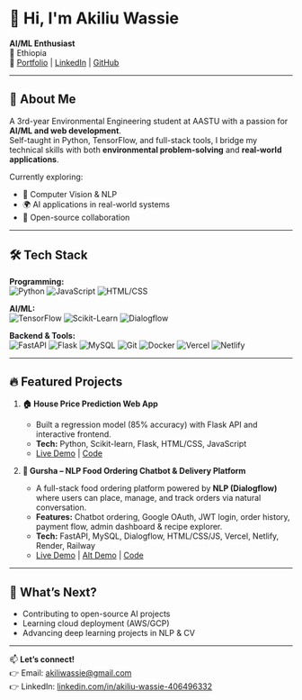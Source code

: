 # 👋 Hi, I'm Akiliu Wassie 

**AI/ML Enthusiast**  
📍 Ethiopia  
🔗 [Portfolio](https://ake544.github.io) | [LinkedIn](https://linkedin.com/in/akiliu-wassie-406496332) | [GitHub](https://github.com/Ake544)  

---

## 🚀 About Me
A 3rd-year Environmental Engineering student at AASTU with a passion for **AI/ML and web development**.  
Self-taught in Python, TensorFlow, and full-stack tools, I bridge my technical skills with both **environmental problem-solving** and **real-world applications**.  

Currently exploring:  
- 🤖 Computer Vision & NLP  
- 🌍 AI applications in real-world systems  
- 👐 Open-source collaboration  

---

## 🛠️ Tech Stack  

**Programming:**  
![Python](https://img.shields.io/badge/Python-3776AB?style=flat&logo=python&logoColor=white)
![JavaScript](https://img.shields.io/badge/JavaScript-F7DF1E?style=flat&logo=javascript&logoColor=black)
![HTML/CSS](https://img.shields.io/badge/HTML5-E34F26?style=flat&logo=html5&logoColor=white)

**AI/ML:**  
![TensorFlow](https://img.shields.io/badge/TensorFlow-FF6F00?style=flat&logo=tensorflow&logoColor=white)
![Scikit-Learn](https://img.shields.io/badge/scikit_learn-F7931E?style=flat&logo=scikit-learn&logoColor=white)
![Dialogflow](https://img.shields.io/badge/Dialogflow-FF9800?style=flat&logo=dialogflow&logoColor=white)

**Backend & Tools:**  
![FastAPI](https://img.shields.io/badge/FastAPI-009688?style=flat&logo=fastapi&logoColor=white)
![Flask](https://img.shields.io/badge/Flask-000000?style=flat&logo=flask&logoColor=white)
![MySQL](https://img.shields.io/badge/MySQL-4479A1?style=flat&logo=mysql&logoColor=white)
![Git](https://img.shields.io/badge/Git-F05032?style=flat&logo=git&logoColor=white)
![Docker](https://img.shields.io/badge/Docker-2496ED?style=flat&logo=docker&logoColor=white)
![Vercel](https://img.shields.io/badge/Vercel-000000?style=flat&logo=vercel&logoColor=white)
![Netlify](https://img.shields.io/badge/Netlify-00C7B7?style=flat&logo=netlify&logoColor=white)

---

## 🔥 Featured Projects  

1. **🏠 House Price Prediction Web App**  
   - Built a regression model (85% accuracy) with Flask API and interactive frontend.  
   - **Tech:** Python, Scikit-learn, Flask, HTML/CSS, JavaScript  
   - [Live Demo](https://ake544-bhp-app.hf.space) | [Code](https://github.com/Ake544/house-price-prediction)  

2. **🍴 Gursha – NLP Food Ordering Chatbot & Delivery Platform**  
   - A full-stack food ordering platform powered by **NLP (Dialogflow)** where users can place, manage, and track orders via natural conversation.  
   - **Features:** Chatbot ordering, Google OAuth, JWT login, order history, payment flow, admin dashboard & recipe explorer.  
   - **Tech:** FastAPI, MySQL, Dialogflow, HTML/CSS/JS, Vercel, Netlify, Render, Railway  
   - [Live Demo](https://gursha-food-delivery.vercel.app) | [Alt Demo](https://gursha-delivery.netlify.app) | [Code](https://github.com/Ake544/gursha-food-delivery)  

---

## 🌱 What’s Next?  
- Contributing to open-source AI projects  
- Learning cloud deployment (AWS/GCP)  
- Advancing deep learning projects in NLP & CV  

---

📫 **Let’s connect!**  
👉 Email: [akiliwassie@gmail.com](mailto:akiliwassie@gmail.com)  
👉 LinkedIn: [linkedin.com/in/akiliu-wassie-406496332](https://linkedin.com/in/akiliu-wassie-406496332)  
